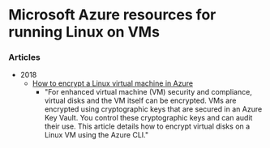 
Microsoft Azure resources for running Linux on VMs
====

### Articles
* 2018 
  * [How to encrypt a Linux virtual machine in Azure](https://docs.microsoft.com/en-us/azure/virtual-machines/linux/encrypt-disks)
    * "For enhanced virtual machine (VM) security and compliance, virtual disks and the VM itself can be encrypted. VMs are encrypted using cryptographic keys that are secured in an Azure Key Vault. You control these cryptographic keys and can audit their use. This article details how to encrypt virtual disks on a Linux VM using the Azure CLI."



